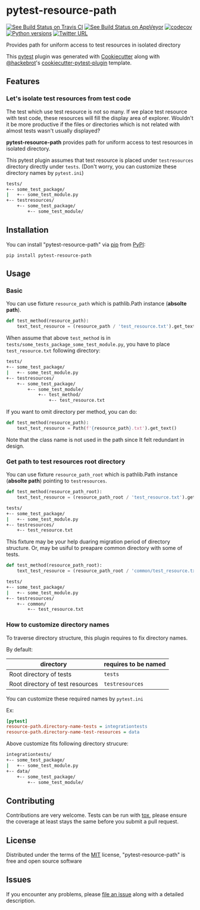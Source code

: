 # pytest-resource-path

[![See Build Status on Travis CI](https://travis-ci.org/yukihiko-shinoda/pytest-resource-path.svg?branch=master)](https://travis-ci.org/yukihiko-shinoda/pytest-resource-path)
[![See Build Status on AppVeyor](https://ci.appveyor.com/api/projects/status/github/yukihiko-shinoda/pytest-resource-path?branch=master)](https://ci.appveyor.com/project/yukihiko-shinoda/pytest-resource-path/branch/master)
[![codecov](https://codecov.io/gh/yukihiko-shinoda/pytest-resource-path/branch/master/graph/badge.svg)](https://codecov.io/gh/yukihiko-shinoda/pytest-resource-path)
[![Python versions](https://img.shields.io/pypi/pyversions/pytest-resource-path.svg)](https://pypi.org/project/pytest-resource-path)
[![Twitter URL](https://img.shields.io/twitter/url?style=social&url=https%3A%2F%2Fgithub.com%2Fyukihiko-shinoda%2Fpytest-resource-path)](http://twitter.com/share?text=pytest-resource-path&url=https://pypi.org/project/pytest-resource-path/&hashtags=python)

Provides path for uniform access to test resources in isolated directory

This [pytest] plugin was generated with [Cookiecutter] along with [@hackebrot]'s [cookiecutter-pytest-plugin] template.

## Features

### Let's isolate test resources from test code

The test which use test resource is not so many.
If we place test resource with test code, these resources will fill the display area of explorer. Wouldn't it be more productive if the files or directories which is not related with almost tests wasn't usually displayed?

**pytest-resource-path** provides path for uniform access to test resources in isolated directory.

This pytest plugin assumes that test resource is placed under `testresources` directory directly under `tests`. (Don't worry, you can customize these directory names by `pytest.ini`)

```bash
tests/
+-- some_test_package/
|   +-- some_test_module.py
+-- testresources/
    +-- some_test_package/
        +-- some_test_module/
```

## Installation

You can install "pytest-resource-path" via [pip] from [PyPI]:

```console
pip install pytest-resource-path
```

## Usage

### Basic

You can use fixture `resource_path` which is pathlib.Path instance (**absolte path**).

```python
def test_method(resource_path):
    text_test_resource = (resource_path / 'test_resource.txt').get_text()
```

When assume that above `test_method` is in `tests/some_tests_package_some_test_module.py`, you have to place `test_resource.txt` following directory:

```bash
tests/
+-- some_test_package/
|   +-- some_test_module.py
+-- testresources/
    +-- some_test_package/
        +-- some_test_module/
            +-- test_method/
                +-- test_resource.txt
```

If you want to omit directory per method, you can do:

```python
def test_method(resource_path):
    text_test_resource = Path(f'{resource_path}.txt').get_text()
```

Note that the class name is not used in the path since It felt redundant in design.

### Get path to test resources root directory

You can use fixture `resource_path_root` which is pathlib.Path instance (**absolte path**) pointing to `testresources`.

```python
def test_method(resource_path_root):
    text_test_resource = (resource_path_root / 'test_resource.txt').get_text()
```

```bash
tests/
+-- some_test_package/
|   +-- some_test_module.py
+-- testresources/
    +-- test_resource.txt
```

This fixture may be your help duaring migration period of directory structure.
Or, may be usiful to preapare common directory with some of tests.

```python
def test_method(resource_path_root):
    text_test_resource = (resource_path_root / 'common/test_resource.txt').get_text()
```

```bash
tests/
+-- some_test_package/
|   +-- some_test_module.py
+-- testresources/
    +-- common/
        +-- test_resource.txt
```

### How to customize directory names

To traverse directory structure, this plugin requires to fix directory names.

By default:

directory|requires to be named
---|---
Root directory of tests|`tests`
Root directory of test resources|`testresources`

You can customize these required names by `pytest.ini`

Ex:

```ini
[pytest]
resource-path.directory-name-tests = integrationtests
resource-path.directory-name-test-resources = data
```

Above customize fits following directory strucure:

```bash
integrationtests/
+-- some_test_package/
|   +-- some_test_module.py
+-- data/
    +-- some_test_package/
        +-- some_test_module/
```

## Contributing

Contributions are very welcome. Tests can be run with [tox], please ensure
the coverage at least stays the same before you submit a pull request.

## License

Distributed under the terms of the [MIT] license, "pytest-resource-path" is free and open source software

## Issues

If you encounter any problems, please [file an issue] along with a detailed description.

[Cookiecutter]: https://github.com/audreyr/cookiecutter
[@hackebrot]: https://github.com/hackebrot
[MIT]: http://opensource.org/licenses/MIT
[cookiecutter-pytest-plugin]: https://github.com/pytest-dev/cookiecutter-pytest-plugin
[file an issue]: https://github.com/yukihiko-shinoda/pytest-resource-path/issues
[pytest]: https://github.com/pytest-dev/pytest
[tox]: https://tox.readthedocs.io/en/latest/
[pip]: https://pypi.org/project/pip/
[PyPI]: https://pypi.org/project

